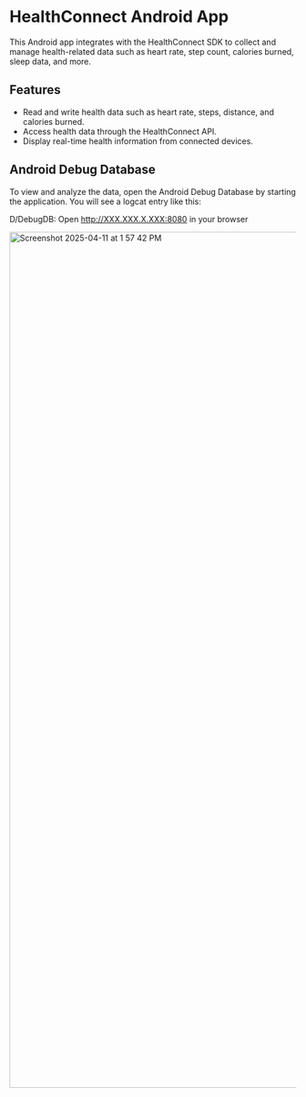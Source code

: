 # HealthConnect Android App

This Android app integrates with the HealthConnect SDK to collect and manage health-related data such as heart rate, step count, calories burned, sleep data, and more.

## Features
- Read and write health data such as heart rate, steps, distance, and calories burned.
- Access health data through the HealthConnect API.
- Display real-time health information from connected devices.   

## Android Debug Database
To view and analyze the data, open the Android Debug Database by starting the application. You will see a logcat entry like this:

D/DebugDB: Open http://XXX.XXX.X.XXX:8080 in your browser 

<img width="1503" alt="Screenshot 2025-04-11 at 1 57 42 PM" src="https://github.com/user-attachments/assets/63b91f18-ae85-4e2b-97e5-6b8955ba646e" />
